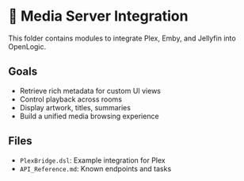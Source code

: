 # 🎥 Media Server Integration

This folder contains modules to integrate Plex, Emby, and Jellyfin into OpenLogic.

## Goals

- Retrieve rich metadata for custom UI views
- Control playback across rooms
- Display artwork, titles, summaries
- Build a unified media browsing experience

## Files

- `PlexBridge.dsl`: Example integration for Plex
- `API_Reference.md`: Known endpoints and tasks
